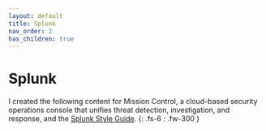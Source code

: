 ```yaml
---
layout: default
title: Splunk
nav_order: 2
has_children: true
---
```


# Splunk

I created the following content for Mission Control, a cloud-based security operations console that unifies threat detection, investigation, and response, and the [Splunk Style Guide](https://docs.splunk.com/Documentation/StyleGuide/current/StyleGuide/Howtouse).
{: .fs-6 : .fw-300 }
